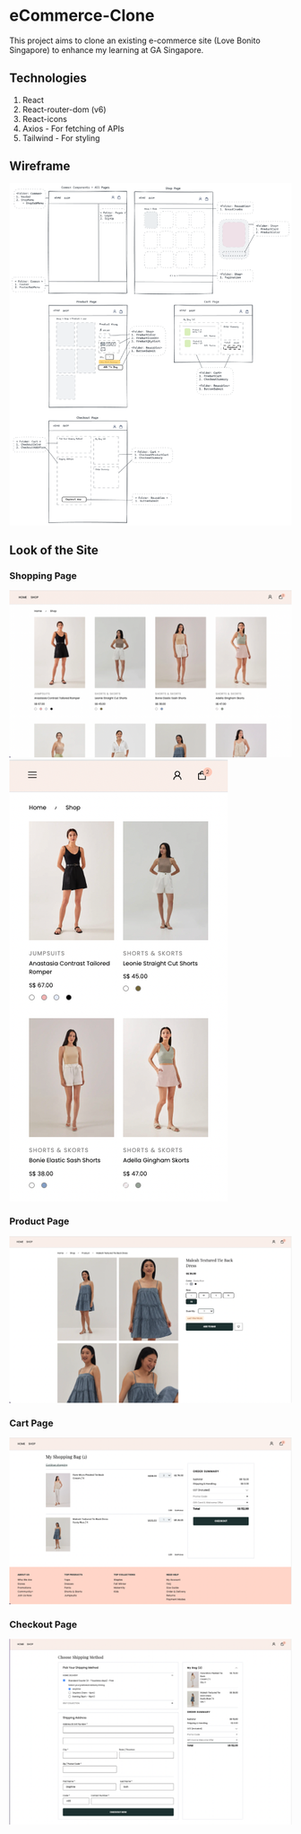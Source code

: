 # eCommerce-Clone

This project aims to clone an existing e-commerce site (Love Bonito Singapore) to enhance my learning at GA Singapore.

## Technologies

1. React
2. React-router-dom (v6)
3. React-icons
4. Axios - For fetching of APIs
5. Tailwind - For styling

## Wireframe

![wireframe](./ecclone-app/src/assets/readme_images/wireframe.png)

## Look of the Site

### Shopping Page

![shopping page](./ecclone-app/src/assets/readme_images/Shopping_Page.png)![mobile shopping page](./ecclone-app//src/assets/readme_images/Mobile_Shopping_Page.png)

### Product Page

![product page](./ecclone-app/src/assets/readme_images/Product_Page.png)

### Cart Page

![cart page](./ecclone-app/src/assets/readme_images/Cart_Page.png)

### Checkout Page

![checkout page](./ecclone-app/src/assets/readme_images/Checkout_Page.png)
